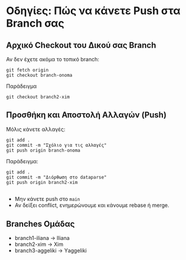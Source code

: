 # Οδηγίες: Πώς να κάνετε Push στα Branch σας

## Αρχικό Checkout του Δικού σας Branch

Αν δεν έχετε ακόμα το τοπικό branch:
```
git fetch origin
git checkout branch-onoma
```
Παράδειγμα
```
git checkout branch2-xim
```

## Προσθήκη και Αποστολή Αλλαγών (Push)

Μόλις κάνετε αλλαγές:
```
git add .
git commit -m "Σχόλιο για τις αλλαγές"
git push origin branch-onoma
```

Παράδειγμα:
```
git add .
git commit -m "Διόρθωση στο dataparse"
git push origin branch2-xim
```

##

* Μην κάνετε push στο `main` 
* Αν δείξει conflict, ενημερώνουμε και κάνουμε rebase ή merge.

## Branches Ομάδας

* branch1-iliana → Iliana
* branch2-xim → Xim
* branch3-aggeliki → Υaggeliki


